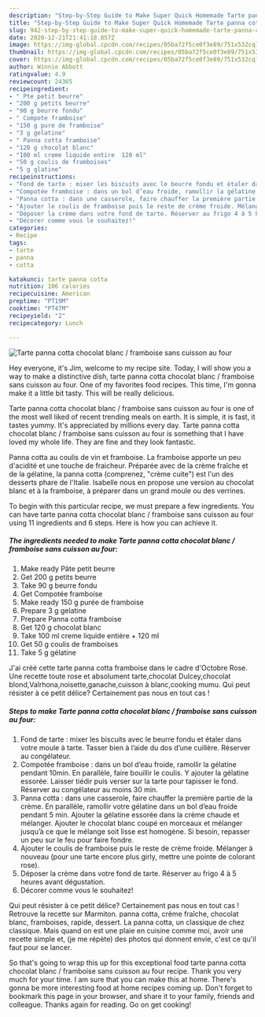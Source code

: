 ```yaml
---
description: "Step-by-Step Guide to Make Super Quick Homemade Tarte panna cotta chocolat blanc / framboise sans cuisson au four"
title: "Step-by-Step Guide to Make Super Quick Homemade Tarte panna cotta chocolat blanc / framboise sans cuisson au four"
slug: 942-step-by-step-guide-to-make-super-quick-homemade-tarte-panna-cotta-chocolat-blanc-framboise-sans-cuisson-au-four
date: 2020-12-21T21:41:18.857Z
image: https://img-global.cpcdn.com/recipes/05ba72f5ce0f3e89/751x532cq70/tarte-panna-cotta-chocolat-blanc-framboise-sans-cuisson-au-four-photo-principale-de-la-recette.jpg
thumbnail: https://img-global.cpcdn.com/recipes/05ba72f5ce0f3e89/751x532cq70/tarte-panna-cotta-chocolat-blanc-framboise-sans-cuisson-au-four-photo-principale-de-la-recette.jpg
cover: https://img-global.cpcdn.com/recipes/05ba72f5ce0f3e89/751x532cq70/tarte-panna-cotta-chocolat-blanc-framboise-sans-cuisson-au-four-photo-principale-de-la-recette.jpg
author: Winnie Abbott
ratingvalue: 4.9
reviewcount: 24365
recipeingredient:
- " Pte petit beurre"
- "200 g petits beurre"
- "90 g beurre fondu"
- " Compote framboise"
- "150 g pure de framboise"
- "3 g gelatine"
- " Panna cotta framboise"
- "120 g chocolat blanc"
- "100 ml creme liquide entire  120 ml"
- "50 g coulis de framboises"
- "5 g glatine"
recipeinstructions:
- "Fond de tarte : mixer les biscuits avec le beurre fondu et étaler dans votre moule à tarte. Tasser bien à l’aide du dos d’une cuillère. Réserver au congélateur."
- "Compotée framboise : dans un bol d’eau froide, ramollir la gélatine pendant 10min. En parallèle, faire bouillir le coulis. Y ajouter la gélatine essorée. Laisser tiédir puis verser sur la tarte pour tapisser le fond. Réserver au congélateur au moins 30 min."
- "Panna cotta : dans une casserole, faire chauffer la première partie de la crème. En parallèle, ramollir votre gélatine dans un bol d’eau froide pendant 5 min. Ajouter la gélatine essorée dans la crème chaude et mélanger. Ajouter le chocolat blanc coupé en morceaux et mélanger jusqu’à ce que le mélange soit lisse est homogène. Si besoin, repasser un peu sur le feu pour faire fondre."
- "Ajouter le coulis de framboise puis le reste de crème froide. Mélanger à nouveau (pour une tarte encore plus girly, mettre une pointe de colorant rose)."
- "Déposer la crème dans votre fond de tarte. Réserver au frigo 4 à 5 heures avant dégustation."
- "Décorer comme vous le souhaitez!"
categories:
- Recipe
tags:
- tarte
- panna
- cotta

katakunci: tarte panna cotta 
nutrition: 106 calories
recipecuisine: American
preptime: "PT19M"
cooktime: "PT47M"
recipeyield: "2"
recipecategory: Lunch

---
```



![Tarte panna cotta chocolat blanc / framboise sans cuisson au four](https://img-global.cpcdn.com/recipes/05ba72f5ce0f3e89/751x532cq70/tarte-panna-cotta-chocolat-blanc-framboise-sans-cuisson-au-four-photo-principale-de-la-recette.jpg)

Hey everyone, it's Jim, welcome to my recipe site. Today, I will show you a way to make a distinctive dish, tarte panna cotta chocolat blanc / framboise sans cuisson au four. One of my favorites food recipes. This time, I'm gonna make it a little bit tasty. This will be really delicious.

Tarte panna cotta chocolat blanc / framboise sans cuisson au four is one of the most well liked of recent trending meals on earth. It is simple, it is fast, it tastes yummy. It's appreciated by millions every day. Tarte panna cotta chocolat blanc / framboise sans cuisson au four is something that I have loved my whole life. They are fine and they look fantastic.

Panna cotta au coulis de vin et framboise. La framboise apporte un peu d&#39;acidité et une touche de fraicheur. Préparée avec de la crème fraîche et de la gélatine, la panna cotta (comprenez, &#34;crème cuite&#34;) est l&#39;un des desserts phare de l&#39;Italie. Isabelle nous en propose une version au chocolat blanc et à la framboise, à préparer dans un grand moule ou des verrines.


To begin with this particular recipe, we must prepare a few ingredients. You can have tarte panna cotta chocolat blanc / framboise sans cuisson au four using 11 ingredients and 6 steps. Here is how you can achieve it.

<!--inarticleads1-->

##### The ingredients needed to make Tarte panna cotta chocolat blanc / framboise sans cuisson au four:

1. Make ready  Pâte petit beurre
1. Get 200 g petits beurre
1. Take 90 g beurre fondu
1. Get  Compotée framboise
1. Make ready 150 g purée de framboise
1. Prepare 3 g gelatine
1. Prepare  Panna cotta framboise
1. Get 120 g chocolat blanc
1. Take 100 ml creme liquide entière + 120 ml
1. Get 50 g coulis de framboises
1. Take 5 g gélatine


J&#39;ai créé cette tarte panna cotta framboise dans le cadre d&#39;Octobre Rose. Une recette toute rose et absolument tarte,chocolat Dulcey,chocolat blond,Valrhona,noisette,ganache,cuisson à blanc,cooking mumu. Qui peut résister à ce petit délice? Certainement pas nous en tout cas ! 

<!--inarticleads2-->

##### Steps to make Tarte panna cotta chocolat blanc / framboise sans cuisson au four:

1. Fond de tarte : mixer les biscuits avec le beurre fondu et étaler dans votre moule à tarte. Tasser bien à l’aide du dos d’une cuillère. Réserver au congélateur.
1. Compotée framboise : dans un bol d’eau froide, ramollir la gélatine pendant 10min. En parallèle, faire bouillir le coulis. Y ajouter la gélatine essorée. Laisser tiédir puis verser sur la tarte pour tapisser le fond. Réserver au congélateur au moins 30 min.
1. Panna cotta : dans une casserole, faire chauffer la première partie de la crème. En parallèle, ramollir votre gélatine dans un bol d’eau froide pendant 5 min. Ajouter la gélatine essorée dans la crème chaude et mélanger. Ajouter le chocolat blanc coupé en morceaux et mélanger jusqu’à ce que le mélange soit lisse est homogène. Si besoin, repasser un peu sur le feu pour faire fondre.
1. Ajouter le coulis de framboise puis le reste de crème froide. Mélanger à nouveau (pour une tarte encore plus girly, mettre une pointe de colorant rose).
1. Déposer la crème dans votre fond de tarte. Réserver au frigo 4 à 5 heures avant dégustation.
1. Décorer comme vous le souhaitez!


Qui peut résister à ce petit délice? Certainement pas nous en tout cas ! Retrouve la recette sur Marmiton. panna cotta, crème fraîche, chocolat blanc, framboises, rapide, dessert. La panna cotta, un classique de chez classique. Mais quand on est une plaie en cuisine comme moi, avoir une recette simple et, (je me répète) des photos qui donnent envie, c&#39;est ce qu&#39;il faut pour se lancer. 

So that's going to wrap this up for this exceptional food tarte panna cotta chocolat blanc / framboise sans cuisson au four recipe. Thank you very much for your time. I am sure that you can make this at home. There's gonna be more interesting food at home recipes coming up. Don't forget to bookmark this page in your browser, and share it to your family, friends and colleague. Thanks again for reading. Go on get cooking!

